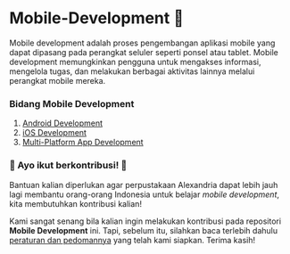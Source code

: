 # Mobile-Development 📱
Mobile development adalah proses pengembangan aplikasi mobile yang dapat dipasang pada perangkat seluler seperti ponsel atau tablet. Mobile development memungkinkan pengguna untuk mengakses informasi, mengelola tugas, dan melakukan berbagai aktivitas lainnya melalui perangkat mobile mereka.
### Bidang Mobile Development
1. [Android Development](Android/Reference.md)
2. [iOS Development](iOS/Reference.md)
3. [Multi-Platform App Development](<Multi-Platform App/Reference.md>)

### 🤩 Ayo ikut berkontribusi! 🤩

Bantuan kalian diperlukan agar perpustakaan Alexandria dapat lebih jauh lagi membantu orang-orang Indonesia untuk belajar _mobile development_, kita membutuhkan kontribusi kalian!

Kami sangat senang bila kalian ingin melakukan kontribusi pada repositori **Mobile Development** ini. Tapi, sebelum itu, silahkan baca terlebih dahulu [peraturan dan pedomannya](CONTRIBUTING.md) yang telah kami siapkan. Terima kasih!
